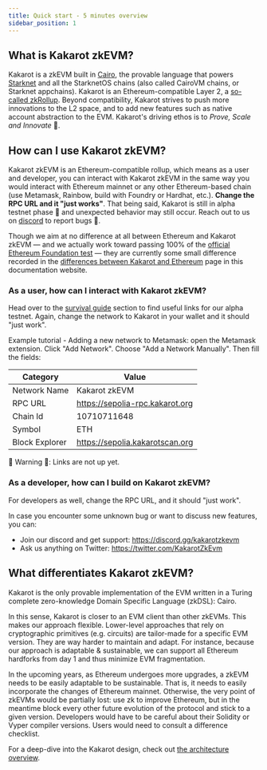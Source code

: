 ```yaml
---
title: Quick start - 5 minutes overview
sidebar_position: 1
---
```


## What is Kakarot zkEVM?

Kakarot is a zkEVM built in [Cairo](https://www.cairo-lang.org/), the provable
language that powers [Starknet](https://starkware.co/starknet/) and all the
StarknetOS chains (also called CairoVM chains, or Starknet appchains). Kakarot
is an Ethereum-compatible Layer 2, a
[so-called zkRollup](https://ethereum.org/developers/docs/scaling/zk-rollups).
Beyond compatibility, Kakarot strives to push more innovations to the L2 space,
and to add new features such as native account abstraction to the EVM. Kakarot's
driving ethos is to _Prove, Scale and Innovate_ 🥕.

## How can I use Kakarot zkEVM?

Kakarot zkEVM is an Ethereum-compatible rollup, which means as a user and
developer, you can interact with Kakarot zkEVM in the same way you would
interact with Ethereum mainnet or any other Ethereum-based chain (use Metamask,
Rainbow, build with Foundry or Hardhat, etc.). **Change the RPC URL and it "just
works"**. That being said, Kakarot is still in alpha testnet phase 🚧 and
unexpected behavior may still occur. Reach out to us on
[discord](https://discord.gg/kakarotzkevm) to report bugs 🐛.

Though we aim at no difference at all between Ethereum and Kakarot zkEVM — and
we actually work toward passing 100% of the
[official Ethereum Foundation test](https://github.com/ethereum/tests) — they
are currently some small difference recorded in the
[differences between Kakarot and Ethereum](differences) page in this
documentation website.

### As a user, how can I interact with Kakarot zkEVM?

Head over to the [survival guide](survival-guide) section to find useful links
for our alpha testnet. Again, change the network to Kakarot in your wallet and
it should "just work".

Example tutorial - Adding a new network to Metamask: open the Metamask
extension. Click "Add Network". Choose "Add a Network Manually". Then fill the
fields:

| Category       | Value                           |
| -------------- | ------------------------------- |
| Network Name   | Kakarot zkEVM                   |
| RPC URL        | https://sepolia-rpc.kakarot.org |
| Chain Id       | 10710711648                     |
| Symbol         | ETH                             |
| Block Explorer | https://sepolia.kakarotscan.org |

🚧 Warning 🚧: Links are not up yet.

### As a developer, how can I build on Kakarot zkEVM?

For developers as well, change the RPC URL, and it should "just work".

In case you encounter some unknown bug or want to discuss new features, you can:

- Join our discord and get support: https://discord.gg/kakarotzkevm
- Ask us anything on Twitter: https://twitter.com/KakarotZkEvm

## What differentiates Kakarot zkEVM?

Kakarot is the only provable implementation of the EVM written in a Turing
complete zero-knowledge Domain Specific Language (zkDSL): Cairo.

In this sense, Kakarot is closer to an EVM client than other zkEVMs. This makes
our approach flexible. Lower-level approaches that rely on cryptographic
primitives (e.g. circuits) are tailor-made for a specific EVM version. They are
way harder to maintain and adapt. For instance, because our approach is
adaptable & sustainable, we can support all Ethereum hardforks from day 1 and
thus minimize EVM fragmentation.

In the upcoming years, as Ethereum undergoes more upgrades, a zkEVM needs to be
easily adaptable to be sustainable. That is, it needs to easily incorporate the
changes of Ethereum mainnet. Otherwise, the very point of zkEVMs would be
partially lost: use zk to improve Ethereum, but in the meantime block every
other future evolution of the protocol and stick to a given version. Developers
would have to be careful about their Solidity or Vyper compiler versions. Users
would need to consult a difference checklist.

For a deep-dive into the Kakarot design, check out
[the architecture overview](architecture/understanding-zkevm).
